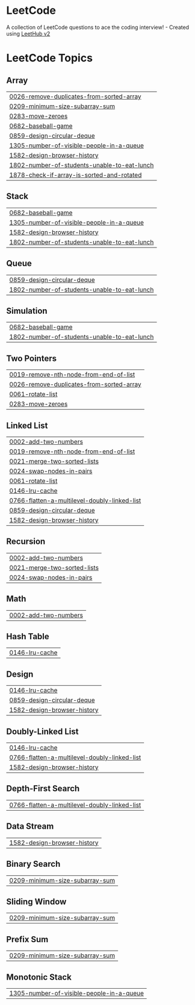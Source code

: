 # LeetCode
A collection of LeetCode questions to ace the coding interview! - Created using [LeetHub v2](https://github.com/arunbhardwaj/LeetHub-2.0)

<!---LeetCode Topics Start-->
# LeetCode Topics
## Array
|  |
| ------- |
| [0026-remove-duplicates-from-sorted-array](https://github.com/Raghavan2583/LeetCode/tree/master/0026-remove-duplicates-from-sorted-array) |
| [0209-minimum-size-subarray-sum](https://github.com/Raghavan2583/LeetCode/tree/master/0209-minimum-size-subarray-sum) |
| [0283-move-zeroes](https://github.com/Raghavan2583/LeetCode/tree/master/0283-move-zeroes) |
| [0682-baseball-game](https://github.com/Raghavan2583/LeetCode/tree/master/0682-baseball-game) |
| [0859-design-circular-deque](https://github.com/Raghavan2583/LeetCode/tree/master/0859-design-circular-deque) |
| [1305-number-of-visible-people-in-a-queue](https://github.com/Raghavan2583/LeetCode/tree/master/1305-number-of-visible-people-in-a-queue) |
| [1582-design-browser-history](https://github.com/Raghavan2583/LeetCode/tree/master/1582-design-browser-history) |
| [1802-number-of-students-unable-to-eat-lunch](https://github.com/Raghavan2583/LeetCode/tree/master/1802-number-of-students-unable-to-eat-lunch) |
| [1878-check-if-array-is-sorted-and-rotated](https://github.com/Raghavan2583/LeetCode/tree/master/1878-check-if-array-is-sorted-and-rotated) |
## Stack
|  |
| ------- |
| [0682-baseball-game](https://github.com/Raghavan2583/LeetCode/tree/master/0682-baseball-game) |
| [1305-number-of-visible-people-in-a-queue](https://github.com/Raghavan2583/LeetCode/tree/master/1305-number-of-visible-people-in-a-queue) |
| [1582-design-browser-history](https://github.com/Raghavan2583/LeetCode/tree/master/1582-design-browser-history) |
| [1802-number-of-students-unable-to-eat-lunch](https://github.com/Raghavan2583/LeetCode/tree/master/1802-number-of-students-unable-to-eat-lunch) |
## Queue
|  |
| ------- |
| [0859-design-circular-deque](https://github.com/Raghavan2583/LeetCode/tree/master/0859-design-circular-deque) |
| [1802-number-of-students-unable-to-eat-lunch](https://github.com/Raghavan2583/LeetCode/tree/master/1802-number-of-students-unable-to-eat-lunch) |
## Simulation
|  |
| ------- |
| [0682-baseball-game](https://github.com/Raghavan2583/LeetCode/tree/master/0682-baseball-game) |
| [1802-number-of-students-unable-to-eat-lunch](https://github.com/Raghavan2583/LeetCode/tree/master/1802-number-of-students-unable-to-eat-lunch) |
## Two Pointers
|  |
| ------- |
| [0019-remove-nth-node-from-end-of-list](https://github.com/Raghavan2583/LeetCode/tree/master/0019-remove-nth-node-from-end-of-list) |
| [0026-remove-duplicates-from-sorted-array](https://github.com/Raghavan2583/LeetCode/tree/master/0026-remove-duplicates-from-sorted-array) |
| [0061-rotate-list](https://github.com/Raghavan2583/LeetCode/tree/master/0061-rotate-list) |
| [0283-move-zeroes](https://github.com/Raghavan2583/LeetCode/tree/master/0283-move-zeroes) |
## Linked List
|  |
| ------- |
| [0002-add-two-numbers](https://github.com/Raghavan2583/LeetCode/tree/master/0002-add-two-numbers) |
| [0019-remove-nth-node-from-end-of-list](https://github.com/Raghavan2583/LeetCode/tree/master/0019-remove-nth-node-from-end-of-list) |
| [0021-merge-two-sorted-lists](https://github.com/Raghavan2583/LeetCode/tree/master/0021-merge-two-sorted-lists) |
| [0024-swap-nodes-in-pairs](https://github.com/Raghavan2583/LeetCode/tree/master/0024-swap-nodes-in-pairs) |
| [0061-rotate-list](https://github.com/Raghavan2583/LeetCode/tree/master/0061-rotate-list) |
| [0146-lru-cache](https://github.com/Raghavan2583/LeetCode/tree/master/0146-lru-cache) |
| [0766-flatten-a-multilevel-doubly-linked-list](https://github.com/Raghavan2583/LeetCode/tree/master/0766-flatten-a-multilevel-doubly-linked-list) |
| [0859-design-circular-deque](https://github.com/Raghavan2583/LeetCode/tree/master/0859-design-circular-deque) |
| [1582-design-browser-history](https://github.com/Raghavan2583/LeetCode/tree/master/1582-design-browser-history) |
## Recursion
|  |
| ------- |
| [0002-add-two-numbers](https://github.com/Raghavan2583/LeetCode/tree/master/0002-add-two-numbers) |
| [0021-merge-two-sorted-lists](https://github.com/Raghavan2583/LeetCode/tree/master/0021-merge-two-sorted-lists) |
| [0024-swap-nodes-in-pairs](https://github.com/Raghavan2583/LeetCode/tree/master/0024-swap-nodes-in-pairs) |
## Math
|  |
| ------- |
| [0002-add-two-numbers](https://github.com/Raghavan2583/LeetCode/tree/master/0002-add-two-numbers) |
## Hash Table
|  |
| ------- |
| [0146-lru-cache](https://github.com/Raghavan2583/LeetCode/tree/master/0146-lru-cache) |
## Design
|  |
| ------- |
| [0146-lru-cache](https://github.com/Raghavan2583/LeetCode/tree/master/0146-lru-cache) |
| [0859-design-circular-deque](https://github.com/Raghavan2583/LeetCode/tree/master/0859-design-circular-deque) |
| [1582-design-browser-history](https://github.com/Raghavan2583/LeetCode/tree/master/1582-design-browser-history) |
## Doubly-Linked List
|  |
| ------- |
| [0146-lru-cache](https://github.com/Raghavan2583/LeetCode/tree/master/0146-lru-cache) |
| [0766-flatten-a-multilevel-doubly-linked-list](https://github.com/Raghavan2583/LeetCode/tree/master/0766-flatten-a-multilevel-doubly-linked-list) |
| [1582-design-browser-history](https://github.com/Raghavan2583/LeetCode/tree/master/1582-design-browser-history) |
## Depth-First Search
|  |
| ------- |
| [0766-flatten-a-multilevel-doubly-linked-list](https://github.com/Raghavan2583/LeetCode/tree/master/0766-flatten-a-multilevel-doubly-linked-list) |
## Data Stream
|  |
| ------- |
| [1582-design-browser-history](https://github.com/Raghavan2583/LeetCode/tree/master/1582-design-browser-history) |
## Binary Search
|  |
| ------- |
| [0209-minimum-size-subarray-sum](https://github.com/Raghavan2583/LeetCode/tree/master/0209-minimum-size-subarray-sum) |
## Sliding Window
|  |
| ------- |
| [0209-minimum-size-subarray-sum](https://github.com/Raghavan2583/LeetCode/tree/master/0209-minimum-size-subarray-sum) |
## Prefix Sum
|  |
| ------- |
| [0209-minimum-size-subarray-sum](https://github.com/Raghavan2583/LeetCode/tree/master/0209-minimum-size-subarray-sum) |
## Monotonic Stack
|  |
| ------- |
| [1305-number-of-visible-people-in-a-queue](https://github.com/Raghavan2583/LeetCode/tree/master/1305-number-of-visible-people-in-a-queue) |
<!---LeetCode Topics End-->
